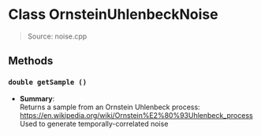 # Class OrnsteinUhlenbeckNoise
> Source: noise.cpp
## Methods
### ``double getSample ()``
* **Summary**:  
  Returns a sample from an Ornstein Uhlenbeck process: https://en.wikipedia.org/wiki/Ornstein%E2%80%93Uhlenbeck_process Used to generate temporally-correlated noise  
